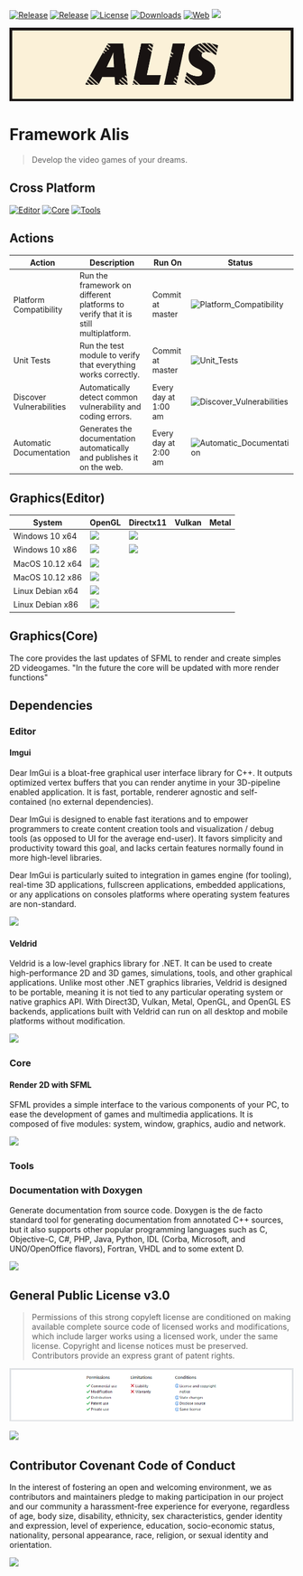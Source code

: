 [![Release](https://img.shields.io/github/release/pabllopf/alis.svg)](https://github.com/pabllopf/alis/releases/latest)
[![Release](https://img.shields.io/badge/1.3.7-Develop-green)]()
[![License](https://img.shields.io/badge/License-GPL%20v3.0-blue)](https://github.com/pabllopf/Alis/blob/main/LICENSE)
[![Downloads](https://img.shields.io/github/downloads/pabllopf/alis/total.svg)]()
[![Web](https://img.shields.io/website?down_color=red&down_message=failed&up_color=blue&up_message=active&url=https%3A%2F%2Fpabllopf.github.io%2FAlis%2F)](https://pabllopf.github.io/Alis/index.html)
<img src="https://visitor-badge.laobi.icu/badge?page_id=pabllopf.alis">

[![](https://github.com/pabllopf/Alis/blob/main/docs/resources/banner/Alis_Banner_970x250.png)](https://pabllopf.github.io/Alis/index.html)

# Framework Alis

> Develop the video games of your dreams.

## Cross Platform

[![Editor](https://shields.io/badge/Editor-Windows%20%7C%20MacOS%20%7C%20Linux-%23989898)]()
[![Core](https://shields.io/badge/Core-Windows%20%7C%20IOS%20%7C%20Android%20%7C%20MacOS%20%7C%20Linux-%23989898)]()
[![Tools](https://shields.io/badge/Tools-Windows%20%7C%20IOS%20%7C%20Android%20%7C%20MacOS%20%7C%20Linux-%23989898)]()

## Actions

| Action | Description | Run On | Status |
| --- | --- | ---- | --- |
| Platform Compatibility | Run the framework on different platforms to verify that it is still multiplatform. | Commit at master | ![Platform_Compatibility](https://github.com/pabllopf/Alis/workflows/Platform_Compatibility/badge.svg) |
| Unit Tests| Run the test module to verify that everything works correctly. | Commit at master | ![Unit_Tests](https://github.com/pabllopf/Alis/workflows/Unit_Tests/badge.svg) |
| Discover Vulnerabilities | Automatically detect common vulnerability and coding errors. | Every day at 1:00 am | ![Discover_Vulnerabilities](https://github.com/pabllopf/Alis/workflows/Discover_Vulnerabilities/badge.svg) |
| Automatic Documentation | Generates the documentation automatically and publishes it on the web. | Every day at 2:00 am | ![Automatic_Documentation](https://github.com/pabllopf/Alis/workflows/Automatic_Documentation/badge.svg) |

## Graphics(Editor)

| System | OpenGL | Directx11 | Vulkan | Metal |
| --- | --- | ---- | --- | --- |
| Windows 10 x64 | ![](https://img.shields.io/badge/-Available-green) | ![](https://img.shields.io/badge/-Available-green) |  |  |
| Windows 10 x86 | ![](https://img.shields.io/badge/-Available-green) | ![](https://img.shields.io/badge/-Available-green) |  |  |
| MacOS 10.12 x64 | ![](https://img.shields.io/badge/-Available-green) |  |  |  |
| MacOS 10.12 x86 | ![](https://img.shields.io/badge/-Available-green) |  |  |  |
| Linux Debian x64 | ![](https://img.shields.io/badge/-Available-green) |  |  |  |
| Linux Debian x86 | ![](https://img.shields.io/badge/-Available-green) |  |  |  |

## Graphics(Core)

The core provides the last updates of SFML to render and create simples 2D videogames.
"In the future the core will be updated with more render functions"

## Dependencies

### Editor

#### Imgui

Dear ImGui is a bloat-free graphical user interface library for C++. It outputs optimized vertex buffers that you can
render anytime in your 3D-pipeline enabled application. It is fast, portable, renderer agnostic and self-contained (no
external dependencies).

Dear ImGui is designed to enable fast iterations and to empower programmers to create content creation tools and
visualization / debug tools (as opposed to UI for the average end-user). It favors simplicity and productivity toward
this goal, and lacks certain features normally found in more high-level libraries.

Dear ImGui is particularly suited to integration in games engine (for tooling), real-time 3D applications, fullscreen
applications, embedded applications, or any applications on consoles platforms where operating system features are
non-standard.

[![](https://img.shields.io/badge/Read%20More--blue)](https://github.com/ocornut/imgui)

#### Veldrid

Veldrid is a low-level graphics library for .NET. It can be used to create high-performance 2D and 3D games,
simulations, tools, and other graphical applications. Unlike most other .NET graphics libraries, Veldrid is designed to
be portable, meaning it is not tied to any particular operating system or native graphics API. With Direct3D, Vulkan,
Metal, OpenGL, and OpenGL ES backends, applications built with Veldrid can run on all desktop and mobile platforms
without modification.

[![](https://img.shields.io/badge/Read%20More--blue)](https://veldrid.dev/)

### Core

#### Render 2D with SFML

SFML provides a simple interface to the various components of your PC, to ease the development of games and multimedia
applications. It is composed of five modules: system, window, graphics, audio and network.

[![](https://img.shields.io/badge/Read%20More--blue)](https://www.sfml-dev.org/)

### Tools

### Documentation with Doxygen

Generate documentation from source code.
Doxygen is the de facto standard tool for generating documentation from annotated C++ sources, but it also supports
other popular programming languages such as C, Objective-C, C#, PHP, Java, Python, IDL (Corba, Microsoft, and
UNO/OpenOffice flavors), Fortran, VHDL and to some extent D.

[![](https://img.shields.io/badge/Read%20More--blue)](https://www.doxygen.nl/index.html)

## General Public License v3.0

> Permissions of this strong copyleft license are conditioned on making available complete source code of licensed works
> and modifications, which include larger works using a licensed work, under the same license. Copyright and license
> notices must be preserved. Contributors provide an express grant of patent rights.

[![License](https://github.com/pabllopf/Alis/blob/main/docs/resources/license/License.png)](https://github.com/pabllopf/Alis/blob/master/LICENSE)

[![](https://img.shields.io/badge/Read%20More--blue)](https://github.com/pabllopf/Alis/blob/master/LICENSE)

## Contributor Covenant Code of Conduct

In the interest of fostering an open and welcoming environment, we as contributors and maintainers pledge to making
participation in our project and our community a harassment-free experience for everyone, regardless of age, body size,
disability, ethnicity, sex characteristics, gender identity and expression, level of experience, education,
socio-economic status, nationality, personal appearance, race, religion, or sexual identity and orientation.

[![](https://img.shields.io/badge/Read%20More--blue)](https://github.com/pabllopf/Alis/blob/main/CODE_OF_CONDUCT.md)
